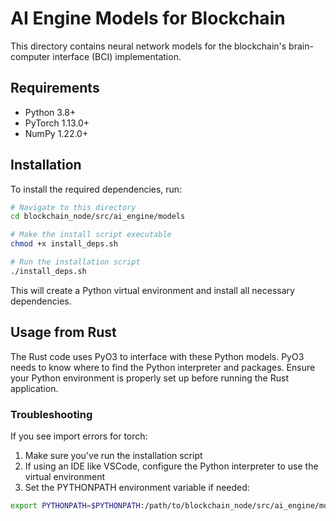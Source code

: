 # AI Engine Models for Blockchain

This directory contains neural network models for the blockchain's brain-computer interface (BCI) implementation.

## Requirements

- Python 3.8+
- PyTorch 1.13.0+
- NumPy 1.22.0+

## Installation

To install the required dependencies, run:

```bash
# Navigate to this directory
cd blockchain_node/src/ai_engine/models

# Make the install script executable
chmod +x install_deps.sh

# Run the installation script
./install_deps.sh
```

This will create a Python virtual environment and install all necessary dependencies.

## Usage from Rust

The Rust code uses PyO3 to interface with these Python models. PyO3 needs to know where to find the Python interpreter and packages. Ensure your Python environment is properly set up before running the Rust application.

### Troubleshooting

If you see import errors for torch:

1. Make sure you've run the installation script
2. If using an IDE like VSCode, configure the Python interpreter to use the virtual environment
3. Set the PYTHONPATH environment variable if needed:

```bash
export PYTHONPATH=$PYTHONPATH:/path/to/blockchain_node/src/ai_engine/models
``` 
